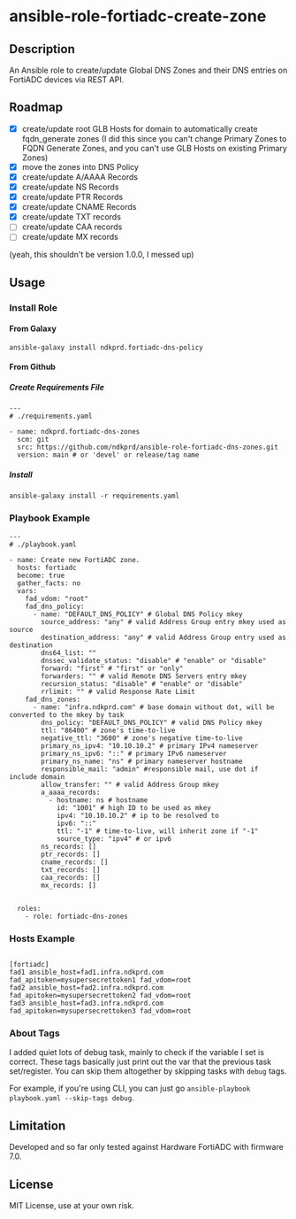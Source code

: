 # ansible-role-fortiadc-create-zone

## Description

An Ansible role to create/update Global DNS Zones and their DNS entries on FortiADC devices via REST API.

## Roadmap

- [x] create/update root GLB Hosts for domain to automatically create fqdn_generate zones (I did this since you can't change Primary Zones to FQDN Generate Zones, and you can't use GLB Hosts on existing Primary Zones)
- [x] move the zones into DNS Policy 
- [x] create/update A/AAAA Records
- [x] create/update NS Records
- [x] create/update PTR Records
- [x] create/update CNAME Records
- [x] create/update TXT records
- [ ] create/update CAA records
- [ ] create/update MX records

(yeah, this shouldn't be version 1.0.0, I messed up)

## Usage

### Install Role

#### From Galaxy

```
ansible-galaxy install ndkprd.fortiadc-dns-policy
```

#### From Github

##### Create Requirements File

```
---
# ./requirements.yaml

- name: ndkprd.fortiadc-dns-zones
  scm: git
  src: https://github.com/ndkprd/ansible-role-fortiadc-dns-zones.git
  version: main # or 'devel' or release/tag name
```

##### Install

```
ansible-galaxy install -r requirements.yaml
```

### Playbook Example

```
---
# ./playbook.yaml

- name: Create new FortiADC zone.
  hosts: fortiadc
  become: true
  gather_facts: no
  vars:
    fad_vdom: "root"
    fad_dns_policy:
      - name: "DEFAULT_DNS_POLICY" # Global DNS Policy mkey
        source_address: "any" # valid Address Group entry mkey used as source
        destination_address: "any" # valid Address Group entry used as destination
        dns64_list: ""
        dnssec_validate_status: "disable" # "enable" or "disable"
        forward: "first" # "first" or "only"
        forwarders: "" # valid Remote DNS Servers entry mkey
        recursion_status: "disable" # "enable" or "disable"
        rrlimit: "" # valid Response Rate Limit 
    fad_dns_zones:
      - name: "infra.ndkprd.com" # base domain without dot, will be converted to the mkey by task
        dns_policy: "DEFAULT_DNS_POLICY" # valid DNS Policy mkey
        ttl: "86400" # zone's time-to-live
        negative_ttl: "3600" # zone's negative time-to-live
        primary_ns_ipv4: "10.10.10.2" # primary IPv4 nameserver
        primary_ns_ipv6: "::" # primary IPv6 nameserver
        primary_ns_name: "ns" # primary nameserver hostname
        responsible_mail: "admin" #responsible mail, use dot if include domain
        allow_transfer: "" # valid Address Group mkey
        a_aaaa_records:
          - hostname: ns # hostname
            id: "1001" # high ID to be used as mkey
            ipv4: "10.10.10.2" # ip to be resolved to
            ipv6: "::"
            ttl: "-1" # time-to-live, will inherit zone if "-1"
            source_type: "ipv4" # or ipv6
        ns_records: []
        ptr_records: []
        cname_records: []
        txt_records: []
        caa_records: []
        mx_records: []


  roles:
    - role: fortiadc-dns-zones
```

### Hosts Example

```

[fortiadc]
fad1 ansible_host=fad1.infra.ndkprd.com fad_apitoken=mysupersecrettoken1 fad_vdom=root
fad2 ansible_host=fad2.infra.ndkprd.com fad_apitoken=mysupersecrettoken2 fad_vdom=root
fad3 ansible_host=fad3.infra.ndkprd.com fad_apitoken=mysupersecrettoken3 fad_vdom=root

```

### About Tags

I added quiet lots of debug task, mainly to check if the variable I set is correct. These tags basically just print out the var that the previous task set/register. You can skip them altogether by skipping tasks with `debug` tags.

For example, if you're using CLI, you can just go `ansible-playbook playbook.yaml --skip-tags debug`.

## Limitation

Developed and so far only tested against Hardware FortiADC with firmware 7.0.

## License

MIT License, use at your own risk.
